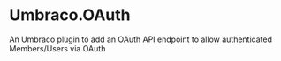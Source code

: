 # Umbraco.OAuth
An Umbraco plugin to add an OAuth API endpoint to allow authenticated Members/Users via OAuth
